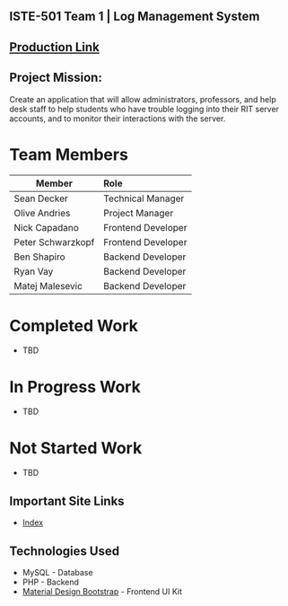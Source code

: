 ## ISTE-501 Team 1 | Log Management System
## [Production Link](https://seniordevteam1.in/)

## Project Mission:
Create an application that will allow administrators, professors, and help desk staff to help students who have trouble logging into their RIT server accounts, and to monitor their interactions with the server.

# Team Members
| Member | Role |
| ----------------------------------------------------- | :---------------------------------------------------------------- |
| Sean Decker | Technical Manager |
| Olive Andries | Project Manager |
| Nick Capadano | Frontend Developer |
| Peter Schwarzkopf | Frontend Developer |
| Ben Shapiro | Backend Developer |
| Ryan Vay | Backend Developer |
| Matej Malesevic | Backend Developer |

# Completed Work 
- TBD

# In Progress Work 
- TBD

# Not Started Work
- TBD

## Important Site Links
- [Index](https://seniordevteam1.in/)

## Technologies Used
- MySQL - Database
- PHP - Backend
- [Material Design Bootstrap](https://mdbootstrap.com/) - Frontend UI Kit

